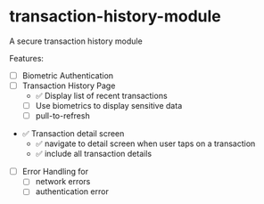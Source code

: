 # transaction-history-module
A secure transaction history module

Features:

- [ ] Biometric Authentication
- [ ] Transaction History Page
  - ✅ Display list of recent transactions
  - [ ] Use biometrics to display sensitive data
  - [ ] pull-to-refresh
- ✅ Transaction detail screen
  - ✅ navigate to detail screen when user taps on a transaction
  - ✅ include all transaction details
- [ ] Error Handling for
    - [ ] network errors
    - [ ] authentication error
